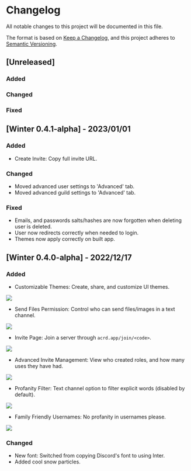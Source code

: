 # Changelog

All notable changes to this project will be documented in this file.

The format is based on [Keep a Changelog](https://keepachangelog.com/en/1.0.0/),
and this project adheres to [Semantic Versioning](https://semver.org/spec/v2.0.0.html).

## [Unreleased]

### Added
### Changed
### Fixed

## [Winter 0.4.1-alpha] - 2023/01/01

### Added
- Create Invite: Copy full invite URL.

### Changed
- Moved advanced user settings to 'Advanced' tab.
- Moved advanced guild settings to 'Advanced' tab.

### Fixed
- Emails, and passwords salts/hashes are now forgotten when deleting user is deleted.
- User now redirects correctly when needed to login.
- Themes now apply correctly on built app.

## [Winter 0.4.0-alpha] - 2022/12/17

### Added

- Customizable Themes: Create, share, and customize UI themes.

![](https://i.ibb.co/K0Bv04y/image.png)

- Send Files Permission: Control who can send files/images in a text channel.

![](https://i.ibb.co/BL4kYcK/image.png)

- Invite Page: Join a server through `acrd.app/join/<code>`.

![](https://i.ibb.co/TKPvY68/image.png)

- Advanced Invite Management: View who created roles, and how many uses they have had.

![](https://i.ibb.co/rxd6Q4K/image.png)

- Profanity Filter: Text channel option to filter explicit words (disabled by default).

![](https://i.ibb.co/9WTgp4v/image.png)

- Family Friendly Usernames: No profanity in usernames please.

![](https://i.ibb.co/KyWBgTn/image.png)

### Changed 
- New font: Switched from copying Discord's font to using Inter.
- Added cool snow particles.
